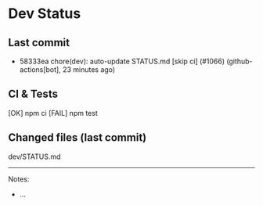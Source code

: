# Dev Status

## Last commit
- 58333ea chore(dev): auto-update STATUS.md [skip ci] (#1066) (github-actions[bot], 23 minutes ago)
## CI & Tests
[OK] npm ci
[FAIL] npm test

## Changed files (last commit)
dev/STATUS.md

---
Notes:
- ...
